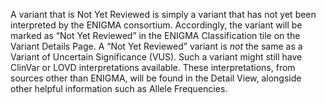 A variant that is Not Yet Reviewed is simply a variant that has not yet been interpreted by the ENIGMA consortium. Accordingly, the variant will be marked as “Not Yet Reviewed” in the ENIGMA Classification tile on the Variant Details Page. A “Not Yet Reviewed” variant is *not* the same as a Variant of Uncertain Significance (VUS). Such a variant might still have ClinVar or LOVD interpretations available. These interpretations, from sources other than ENIGMA, will be found in the Detail View, alongside other helpful information such as Allele Frequencies.
